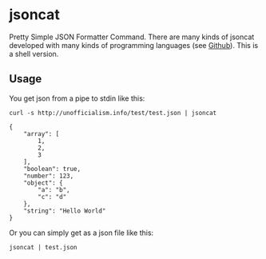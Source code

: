 # jsoncat
Pretty Simple JSON Formatter Command. There are many kinds of jsoncat developed with many kinds of programming languages (see [Github](https://github.com/search?q=jsoncat)). This is a shell version.

## Usage
You get json from a pipe to stdin like this:

```
curl -s http://unofficialism.info/test/test.json | jsoncat
```
```
{
    "array": [
        1,
        2,
        3
    ],
    "boolean": true,
    "number": 123,
    "object": {
        "a": "b",
        "c": "d"
    },
    "string": "Hello World"
}
```

Or you can simply get as a json file like this:

```
jsoncat | test.json 
```



